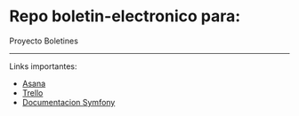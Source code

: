 # Repo boletin-electronico para:
Proyecto Boletines

***

Links importantes:
- [Asana](https://app.asana.com)
- [Trello](https://trello.com/b/dwncOdSd/boletines)
- [Documentacion Symfony](http://symfony.com/doc/current/index.html)

